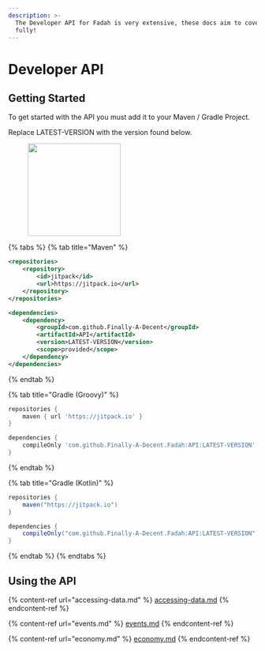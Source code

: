 ```yaml
---
description: >-
  The Developer API for Fadah is very extensive, these docs aim to cover it
  fully!
---
```


# Developer API

## Getting Started

To get started with the API you must add it to your Maven / Gradle Project.

Replace LATEST-VERSION with the version found below.

<div align="left"><figure><img src="https://jitpack.io/v/ProdPreva1l/Fadah.svg" alt="" width="188"><figcaption></figcaption></figure></div>

{% tabs %}
{% tab title="Maven" %}
```xml
<repositories>
    <repository>
        <id>jitpack</id>
        <url>https://jitpack.io</url>
    </repository>
</repositories>

<dependencies>
    <dependency>
        <groupId>com.github.Finally-A-Decent</groupId>
        <artifactId>API</artifactId>
        <version>LATEST-VERSION</version>
        <scope>provided</scope>
    </dependency>
</dependencies>
```
{% endtab %}

{% tab title="Gradle (Groovy)" %}
```gradle
repositories {
    maven { url 'https://jitpack.io' }
}

dependencies {
    compileOnly 'com.github.Finally-A-Decent.Fadah:API:LATEST-VERSION'
}
```
{% endtab %}

{% tab title="Gradle (Kotlin)" %}
```gradle
repositories {
    maven("https://jitpack.io")
}

dependencies {
    compileOnly("com.github.Finally-A-Decent.Fadah:API:LATEST-VERSION")
}
```
{% endtab %}
{% endtabs %}



## Using the API

{% content-ref url="accessing-data.md" %}
[accessing-data.md](accessing-data.md)
{% endcontent-ref %}

{% content-ref url="events.md" %}
[events.md](events.md)
{% endcontent-ref %}

{% content-ref url="economy.md" %}
[economy.md](economy.md)
{% endcontent-ref %}
